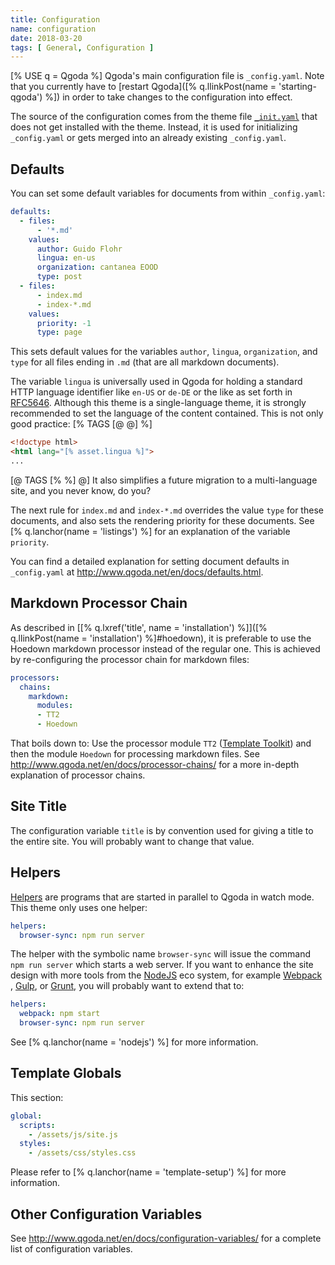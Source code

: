 ```yaml
---
title: Configuration
name: configuration
date: 2018-03-20
tags: [ General, Configuration ]
---
```

[% USE q = Qgoda %]
Qgoda's main configuration file is `_config.yaml`.  Note that you currently have to [restart Qgoda]([% q.llinkPost(name = 'starting-qgoda') %]) in order to take changes to the configuration into effect.

The source of the configuration comes from the theme file [`_init.yaml`](https://github.com/gflohr/qgoda-essential/blob/master/_init.yaml) that does not get installed with the theme.  Instead, it is used for initializing `_config.yaml` or gets merged into an already existing `_config.yaml`.

## Defaults

You can set some default variables for documents from within `_config.yaml`:

```yaml
defaults:
  - files:
      - '*.md'
    values:
      author: Guido Flohr
      lingua: en-us
      organization: cantanea EOOD
      type: post
  - files:
      - index.md
      - index-*.md
    values:
      priority: -1
      type: page
```

This sets default values for the variables `author`, `lingua`, `organization`, and `type` for all files ending in `.md` (that are all markdown documents).

The variable `lingua` is universally used in Qgoda for holding a standard HTTP language identifier like `en-US` or `de-DE` or the like as set forth in [RFC5646](http://www.rfc-editor.org/rfc/rfc5646.txt).  Although this theme is a single-language theme, it is strongly recommended to set the language of the content contained.  This is not only good practice:
[% TAGS [@ @] %]

```html
<!doctype html>
<html lang="[% asset.lingua %]">
...
```

[@ TAGS [% %] @]
It also simplifies a future migration to a multi-language site, and you never know, do you?

The next rule for `index.md` and `index-*.md` overrides the value `type` for these documents, and also sets the rendering priority for these documents.  See [% q.lanchor(name = 'listings') %] for an explanation of the variable `priority`.

You can find a detailed explanation for setting document defaults in `_config.yaml` at http://www.qgoda.net/en/docs/defaults.html.

## Markdown Processor Chain

As described in [[% q.lxref('title', name = 'installation') %]]([% q.llinkPost(name = 'installation') %]#hoedown), it is preferable to use the Hoedown markdown processor instead of the regular one.  This is achieved by re-configuring the processor chain for markdown files:

```yaml
processors:
  chains:
    markdown:
      modules:
      - TT2
      - Hoedown
```

That boils down to: Use the processor module `TT2` ([Template Toolkit](http://www.template-toolkit.org/)) and then the module `Hoedown` for processing markdown files.  See http://www.qgoda.net/en/docs/processor-chains/ for a more in-depth explanation of processor chains.

## Site Title

The configuration variable `title` is by convention used for giving a title to the entire site.  You will probably want to change that value.

## Helpers

[Helpers](http://www.qgoda.net/en/docs/) are programs that are started in parallel to Qgoda in watch mode.  This theme only uses one helper:

```yaml
helpers:
  browser-sync: npm run server
```

The helper with the symbolic name `browser-sync` will issue the command `npm run server` which starts a web server.  If you want to enhance the site design with more tools from the [NodeJS](https://nodejs.org/en/) eco system, for example [Webpack](https://webpack.js.org/)
, [Gulp](https://gulpjs.com/), or [Grunt](https://gruntjs.com/), you will probably want to extend that to:

```yaml
helpers:
  webpack: npm start
  browser-sync: npm run server
```
See [% q.lanchor(name = 'nodejs') %] for more information.

## Template Globals

This section:

```yaml
global:
  scripts:
    - /assets/js/site.js
  styles:
    - /assets/css/styles.css
```

Please refer to [% q.lanchor(name = 'template-setup') %] for more information.

## Other Configuration Variables

See http://www.qgoda.net/en/docs/configuration-variables/ for a complete list of configuration variables.
